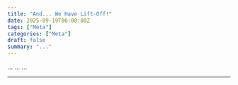 ```yaml
---
title: "And... We Have Lift-Off!"
date: 2025-09-19T00:00:00Z
tags: ["Meta"]
categories: ["Meta"]
draft: false
summary: "..."
---
```


... ... ...

--- 